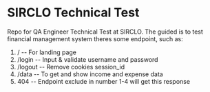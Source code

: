 # SIRCLO Technical Test

Repo for QA Engineer Technical Test at SIRCLO. The guided is to test financial management system theres some endpoint, such as:
1. / -- For landing page
2. /login -- Input & validate username and password
3. /logout -- Remove cookies session_id
4. /data -- To get and show income and expense data
5. 404 -- Endpoint exclude in number 1-4 will get this response
